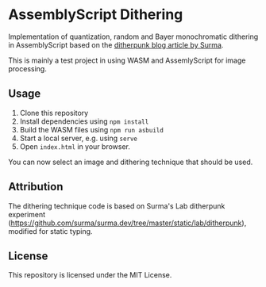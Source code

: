 # AssemblyScript Dithering

Implementation of quantization, random and Bayer monochromatic dithering in AssemblyScript based on the [ditherpunk blog article by Surma](https://surma.dev/things/ditherpunk/).

This is mainly a test project in using WASM and AssemlyScript for image processing.

## Usage

1. Clone this repository
2. Install dependencies using `npm install`
3. Build the WASM files using `npm run asbuild`
4. Start a local server, e.g. using `serve`
5. Open `index.html` in your browser.

You can now select an image and dithering technique that should be used.

## Attribution

The dithering technique code is based on Surma's Lab ditherpunk experiment (<https://github.com/surma/surma.dev/tree/master/static/lab/ditherpunk>), modified for static typing.

## License

This repository is licensed under the MIT License.
